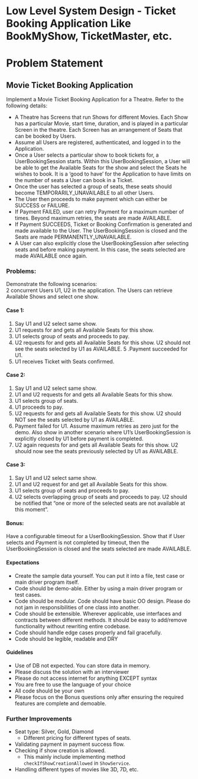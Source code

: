 # Low Level System Design - Ticket Booking Application Like BookMyShow, TicketMaster, etc. 

# Problem Statement

## Movie Ticket Booking Application

Implement a Movie Ticket Booking Application for a Theatre. Refer to the following details:
* A Theatre has Screens that run Shows for different Movies. Each Show has a particular Movie, start time, duration, and is played in a particular Screen in the theatre. Each Screen has an arrangement of Seats that can be booked by Users.
* Assume all Users are registered, authenticated, and logged in to the Application.
* Once a User selects a particular show to book tickets for, a UserBookingSession starts. Within this UserBookingSession, a User will be able to get the Available Seats for the show and select the Seats he wishes to book. It is a ‘good to have’ for the Application to have limits on the number of seats a User can book in a Ticket.
* Once the user has selected a group of seats, these seats should become TEMPORARILY_UNAVAILABLE to all other Users.
* The User then proceeds to make payment which can either be SUCCESS or FAILURE.
* If Payment FAILED, user can retry Payment for a maximum number of times. Beyond maximum retries, the seats are made AVAILABLE.
* If Payment SUCCEEDS, Ticket or Booking Confirmation is generated and made available to the User. The UserBookingSession is closed and the Seats are made PERMANENTLY_UNAVAILABLE.
* A User can also explicitly close the UserBookingSession after selecting seats and before making payment. In this case, the seats selected are made AVAILABLE once again.

### Problems:
Demonstrate the following scenarios:  
2 concurrent Users U1, U2 in the application. The Users can retrieve Available Shows and select one show.

#### Case 1:
1. Say U1 and U2 select same show.
2. U1 requests for and gets all Available Seats for this show.
3. U1 selects group of seats and proceeds to pay.
4. U2 requests for and gets all Available Seats for this show. U2 should not see the seats selected by U1 as AVAILABLE.
   5 .Payment succeeded for U1.
6. U1 receives Ticket with Seats confirmed.

#### Case 2:
1. Say U1 and U2 select same show.
2. U1 and U2 requests for and gets all Available Seats for this show.
3. U1 selects group of seats.
4. U1 proceeds to pay.
5. U2 requests for and gets all Available Seats for this show. U2 should NOT see the seats selected by U1 as AVAILABLE.
6. Payment failed for U1. Assume maximum retries as zero just for the demo. Also show in another scenario where U1’s UserBookingSession is explicitly closed by U1 before payment is completed.
7. U2 again requests for and gets all Available Seats for this show. U2 should now see the seats previously selected by U1 as AVAILABLE.

#### Case 3:
1. Say U1 and U2 select same show.
2. U1 and U2 request for and get all Available Seats for this show.
3. U1 selects group of seats and proceeds to pay.
4. U2 selects overlapping group of seats and proceeds to pay. U2 should be notified that
   “one or more of the selected seats are not available at this moment”.

#### Bonus:
Have a configurable timeout for a UserBookingSession. Show that if User selects and Payment is not completed by timeout, then the UserBookingSession is closed and the seats selected are made AVAILABLE.

#### Expectations
* Create the sample data yourself. You can put it into a file, test case or main driver program itself.
* Code should be demo-able. Either by using a main driver program or test cases.
* Code should be modular. Code should have basic OO design. Please do not jam in responsibilities of one class into another.
* Code should be extensible. Wherever applicable, use interfaces and contracts between different methods. It should be easy to add/remove functionality without re­writing entire codebase.
* Code should handle edge cases properly and fail gracefully.
* Code should be legible, readable and DRY

#### Guidelines
* Use of DB not expected. You can store data in memory.
* Please discuss the solution with an interviewer
* Please do not access internet for anything EXCEPT syntax
* You are free to use the language of your choice
* All code should be your own
* Please focus on the Bonus questions only after ensuring the required features are complete and demoable.


### Further Improvements
* Seat type: Silver, Gold, Diamond
    * Different pricing for different types of seats.
* Validating payment in payment success flow. 
* Checking if show creation is allowed. 
    * This mainly include implementing method `checkIfShowCreationAllowed` in `ShowService`.
* Handling different types of movies like 3D, 7D, etc.
